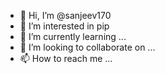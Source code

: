 - 👋 Hi, I’m @sanjeev170
- 👀 I’m interested in pip
- 🌱 I’m currently learning ...
- 💞️ I’m looking to collaborate on ...
- 📫 How to reach me ...

<!---
sanjeev170/sanjeev170 is a ✨ special ✨ repository because its `README.md` (this file) appears on your GitHub profile.
You can click the Preview link to take a look at your changes.
--->
